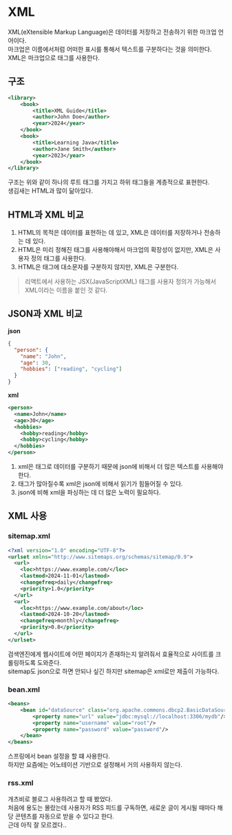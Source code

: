 # XML
XML(eXtensible Markup Language)은 데이터를 저장하고 전송하기 위한 마크업 언어이다.  
마크업은 이름에서처럼 어떠한 표시를 통해서 텍스트를 구분하다는 것을 의미한다.  
XML은 마크업으로 태그를 사용한다.

## 구조
```xml
<library>
    <book>
        <title>XML Guide</title>
        <author>John Doe</author>
        <year>2024</year>
    </book>
    <book>
        <title>Learning Java</title>
        <author>Jane Smith</author>
        <year>2023</year>
    </book>
</library>
```
구조는 위와 같이 하나의 루트 태그를 가지고 하위 태그들을 계층적으로 표현한다.  
생김새는 HTML과 많이 닮아있다.

## HTML과 XML 비교
1. HTML의 목적은 데이터를 표현하는 데 있고, XML은 데이터를 저장하거나 전송하는 데 있다.
2. HTML은 미리 정해진 태그를 사용해야해서 마크업의 확장성이 없지만, XML은 사용자 정의 태그를 사용한다.
3. HTML은 태그에 대소문자를 구분하지 않지만, XML은 구분한다.

> 리액트에서 사용하는 JSX(JavaScriptXML) 태그를 사용자 정의가 가능해서 XML이라는 이름을 붙인 것 같다.

## JSON과 XML 비교

**json**
```json
{
  "person": {
    "name": "John",
    "age": 30,
    "hobbies": ["reading", "cycling"]
  }
}
```
**xml**
``` xml
<person>
  <name>John</name>
  <age>30</age>
  <hobbies>
    <hobby>reading</hobby>
    <hobby>cycling</hobby>
  </hobbies>
</person>

```

1. xml은 태그로 데이터를 구분하기 때문에 json에 비해서 더 많은 텍스트를 사용해야한다.
2. 태그가 많아질수록 xml은 json에 비해서 읽기가 힘들어질 수 있다.
3. json에 비해 xml을 파싱하는 데 더 많은 노력이 필요하다.


## XML 사용

### sitemap.xml
```xml
<?xml version="1.0" encoding="UTF-8"?>
<urlset xmlns="http://www.sitemaps.org/schemas/sitemap/0.9">
  <url>
    <loc>https://www.example.com/</loc>
    <lastmod>2024-11-01</lastmod>
    <changefreq>daily</changefreq>
    <priority>1.0</priority>
  </url>
  <url>
    <loc>https://www.example.com/about</loc>
    <lastmod>2024-10-20</lastmod>
    <changefreq>monthly</changefreq>
    <priority>0.8</priority>
  </url>
</urlset>
```
검색엔진에게 웹사이트에 어떤 페이지가 존재하는지 알려줘서 효율적으로 사이트를 크롤링하도록 도와준다.  
sitemap도 json으로 하면 안되나 싶긴 하지만 sitemap은 xml로만 제출이 가능하다.

### bean.xml
```xml
<beans>
    <bean id="dataSource" class="org.apache.commons.dbcp2.BasicDataSource">
        <property name="url" value="jdbc:mysql://localhost:3306/mydb"/>
        <property name="username" value="root"/>
        <property name="password" value="password"/>
    </bean>
</beans>
```
스프링에서 bean 설정을 할 떄 사용한다.  
하지만 요즘에는 어노테이션 기반으로 설정해서 거의 사용하지 않는다.

### rss.xml
개츠비로 블로그 사용하려고 할 때 봤었다.  
처음에 용도는 몰랐는데 사용자가 RSS 피드를 구독하면, 새로운 글이 게시될 때마다 해당 콘텐츠를 자동으로 받을 수 있다고 한다.  
근데 아직 잘 모르겠다..

